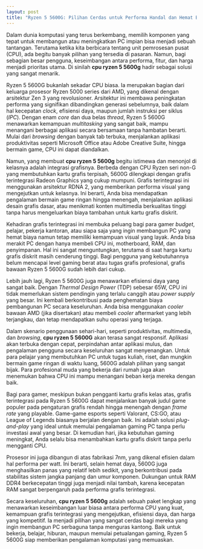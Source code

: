 ```yaml
---
layout: post
title: "Ryzen 5 5600G: Pilihan Cerdas untuk Performa Handal dan Hemat Biaya"
---
```


Dalam dunia komputasi yang terus berkembang, memilih komponen yang tepat untuk membangun atau meningkatkan PC impian bisa menjadi sebuah tantangan. Terutama ketika kita berbicara tentang unit pemrosesan pusat (CPU), ada begitu banyak pilihan yang tersedia di pasaran. Namun, bagi sebagian besar pengguna, keseimbangan antara performa, fitur, dan harga menjadi prioritas utama. Di sinilah **cpu ryzen 5 5600g** hadir sebagai solusi yang sangat menarik.

Ryzen 5 5600G bukanlah sekadar CPU biasa. Ia merupakan bagian dari keluarga prosesor Ryzen 5000 series dari AMD, yang dikenal dengan arsitektur Zen 3 yang revolusioner. Arsitektur ini membawa peningkatan performa yang signifikan dibandingkan generasi sebelumnya, baik dalam hal kecepatan *clock*, efisiensi daya, maupun jumlah instruksi per siklus (*IPC*). Dengan enam *core* dan dua belas *thread*, Ryzen 5 5600G menawarkan kemampuan *multitasking* yang sangat baik, mampu menangani berbagai aplikasi secara bersamaan tanpa hambatan berarti. Mulai dari *browsing* dengan banyak tab terbuka, menjalankan aplikasi produktivitas seperti Microsoft Office atau Adobe Creative Suite, hingga bermain game, CPU ini dapat diandalkan.

Namun, yang membuat **cpu ryzen 5 5600g** begitu istimewa dan menonjol di kelasnya adalah integrasi grafisnya. Berbeda dengan CPU Ryzen seri non-G yang membutuhkan kartu grafis terpisah, 5600G dilengkapi dengan grafis terintegrasi Radeon Graphics yang cukup mumpuni. Grafis terintegrasi ini menggunakan arsitektur RDNA 2, yang memberikan performa visual yang mengejutkan untuk kelasnya. Ini berarti, Anda bisa mendapatkan pengalaman bermain game ringan hingga menengah, menjalankan aplikasi desain grafis dasar, atau menikmati konten multimedia berkualitas tinggi tanpa harus mengeluarkan biaya tambahan untuk kartu grafis diskrit.

Kehadiran grafis terintegrasi ini membuka peluang bagi para gamer *budget*, pelajar, pekerja kantoran, atau siapa saja yang ingin membangun PC yang hemat biaya namun tetap memiliki kemampuan visual yang layak. Anda bisa merakit PC dengan hanya membeli CPU ini, motherboard, RAM, dan penyimpanan. Hal ini sangat menguntungkan, terutama di saat harga kartu grafis diskrit masih cenderung tinggi. Bagi pengguna yang kebutuhannya belum mencapai level gaming berat atau tugas grafis profesional, grafis bawaan Ryzen 5 5600G sudah lebih dari cukup.

Lebih jauh lagi, Ryzen 5 5600G juga menawarkan efisiensi daya yang sangat baik. Dengan *Thermal Design Power* (TDP) sebesar 65W, CPU ini tidak memerlukan sistem pendingin yang terlalu canggih atau *power supply* yang besar. Ini kembali berkontribusi pada penghematan biaya pembangunan PC secara keseluruhan. Anda bisa menggunakan *cooler* bawaan AMD (jika disertakan) atau membeli *cooler* aftermarket yang lebih terjangkau, dan tetap mendapatkan suhu operasi yang terjaga.

Dalam skenario penggunaan sehari-hari, seperti produktivitas, multimedia, dan *browsing*, **cpu ryzen 5 5600G** akan terasa sangat responsif. Aplikasi akan terbuka dengan cepat, perpindahan antar aplikasi mulus, dan pengalaman pengguna secara keseluruhan sangat menyenangkan. Untuk para pelajar yang membutuhkan PC untuk tugas kuliah, riset, dan mungkin bermain game ringan di waktu luang, 5600G adalah pilihan yang sangat bijak. Para profesional muda yang bekerja dari rumah juga akan menemukan bahwa CPU ini mampu menangani beban kerja mereka dengan baik.

Bagi para gamer, meskipun bukan pengganti kartu grafis kelas atas, grafis terintegrasi pada Ryzen 5 5600G dapat menjalankan banyak judul game populer pada pengaturan grafis rendah hingga menengah dengan *frame rate* yang playable. Game-game esports seperti Valorant, CS:GO, atau League of Legends biasanya berjalan dengan baik. Ini adalah solusi *plug-and-play* yang ideal untuk memulai pengalaman gaming PC tanpa perlu investasi awal yang besar. Di kemudian hari, jika kebutuhan gaming meningkat, Anda selalu bisa menambahkan kartu grafis diskrit tanpa perlu mengganti CPU.

Prosesor ini juga dibangun di atas fabrikasi 7nm, yang dikenal efisien dalam hal performa per watt. Ini berarti, selain hemat daya, 5600G juga menghasilkan panas yang relatif lebih sedikit, yang berkontribusi pada stabilitas sistem jangka panjang dan umur komponen. Dukungan untuk RAM DDR4 berkecepatan tinggi juga menjadi nilai tambah, karena kecepatan RAM sangat berpengaruh pada performa grafis terintegrasi.

Secara keseluruhan, **cpu ryzen 5 5600g** adalah sebuah paket lengkap yang menawarkan keseimbangan luar biasa antara performa CPU yang kuat, kemampuan grafis terintegrasi yang mengejutkan, efisiensi daya, dan harga yang kompetitif. Ia menjadi pilihan yang sangat cerdas bagi mereka yang ingin membangun PC serbaguna tanpa menguras kantong. Baik untuk bekerja, belajar, hiburan, maupun memulai petualangan gaming, Ryzen 5 5600G siap memberikan pengalaman komputasi yang memuaskan.
